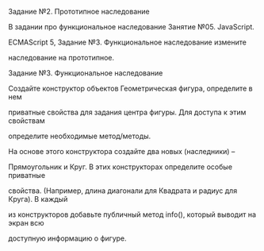 Задание №2. Прототипное наследование

В задании про функциональное наследование Занятие №05. JavaScript.

ECMAScript 5, Задание №3. Функциональное наследование измените

наследование на прототипное.


Задание №3. Функциональное наследование

Создайте конструктор объектов Геометрическая фигура, определите в нем

приватные свойства для задания центра фигуры. Для доступа к этим свойствам

определите необходимые метод/методы.

На основе этого конструктора создайте два новых (наследники) –

Прямоугольник и Круг. В этих конструкторах определите особые приватные

свойства. (Например, длина диагонали для Квадрата и радиус для Круга). В каждый

из конструкторов добавьте публичный метод info(), который выводит на экран всю

доступную информацию о фигуре.